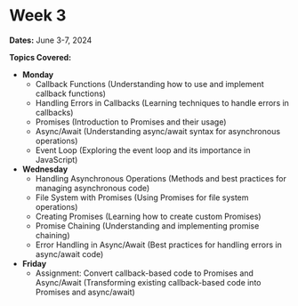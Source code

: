 # Week 3

**Dates:** June 3-7, 2024

**Topics Covered:**

* **Monday**
    * Callback Functions (Understanding how to use and implement callback functions)
    * Handling Errors in Callbacks (Learning techniques to handle errors in callbacks)
    * Promises (Introduction to Promises and their usage)
    * Async/Await (Understanding async/await syntax for asynchronous operations)
    * Event Loop (Exploring the event loop and its importance in JavaScript)
* **Wednesday**
    * Handling Asynchronous Operations (Methods and best practices for managing asynchronous code)
    * File System with Promises (Using Promises for file system operations)
    * Creating Promises (Learning how to create custom Promises)
    * Promise Chaining (Understanding and implementing promise chaining)
    * Error Handling in Async/Await (Best practices for handling errors in async/await code)
* **Friday**
    * Assignment: Convert callback-based code to Promises and Async/Await (Transforming existing callback-based code into Promises and async/await)